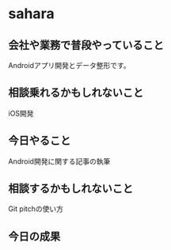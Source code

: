 # sahara

## 会社や業務で普段やっていること

Androidアプリ開発とデータ整形です。

## 相談乗れるかもしれないこと

iOS開発

## 今日やること

Android開発に関する記事の執筆

## 相談するかもしれないこと

Git pitchの使い方

## 今日の成果
